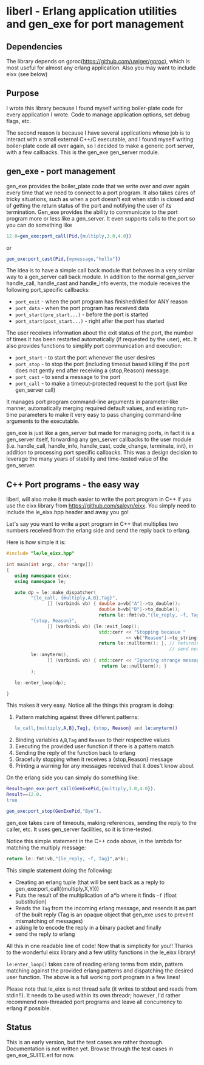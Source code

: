 # liberl - Erlang application utilities and gen_exe for port management

## Dependencies
The library depends on gproc(https://github.com/uwiger/gproc), which is
most useful for almost any erlang application. Also you may want to
include eixx (see below)

## Purpose
I wrote this library because I found myself writing boiler-plate code
for every application I wrote. Code to manage application options,
set debug flags, etc.

The second reason is because I have several applications whose job
is to interact with a small external C++/C executable, and I found
myself writing boiler-plate code all over again, so I decided to make
a generic port server, with a few callbacks. This is the gen\_exe
gen\_server module.

## gen_exe - port management 
gen_exe provides the boiler_plate code that we write over and over again every
time that we need to connect to a port program. It also takes cares of tricky
situations, such as when a port doesn't exit when stdin is closed and of 
getting the return status of the port and notifying the user of its termination.
Gen_exe provides the ability to communicate to the port program more or less like a
gen_server. It even supports calls to the port so you can do something like

```erlang
12.0=gen_exe:port_call(Pid,{multiply,3.0,4.0})
```
 or
```erlang
gen_exe:port_cast(Pid,{mymessage,"hello"})
```

The idea is to have a simple call back module that behaves in a
very similar way to a gen_server call back module. In addition to the normal
gen_server handle_call, handle_cast and handle_info events, the module receives
the following port_specific callbacks:

* `port_exit` - when the port program has finished/died for ANY reason
* `port_data` - when the port program has received data
* `port_start(pre_start...)` - before the port is started
* `port_start(post_start...)` - right after the port has started

The user receives information about the exit status of the port, the number
of times it has been restarted automatically (if requested by the user), etc.
It also provides functions to simplify port communication and execution:
* `port_start` - to start the port whenever the user desires
* `port_stop`  - to stop the port (including timeout based killing if the port
                 does not gently end after receiving a {stop,Reason} message.
* `port_cast`  - to send a message to the port
* `port_call`  - to make a timeout-protected request to the port (just like
                 gen_server call)

It manages port program command-line arguments in parameter-like manner,
automatically merging required default values, and existing run-time parameters
to make it very easy to pass changing command-line arguments to the executable.

gen_exe is just like a gen_server but made for managing ports, in fact it is
a gen_server itself, forwarding any gen_server callbacks to the user module
(i.e. handle_call, handle_info, handle_cast, code_change, terminate, init), in
addition to processing port specific callbacks. This was a design decision to 
leverage the many years of stability and time-tested value of the gen_server.

## C++ Port programs - the easy way
liberl, will also make it much easier to write the port program in C++ if you
use the eixx library from https://github.com/saleyn/eixx. You simply need to
include the le_eixx.hpp header and away you go!

Let's say you want to write a port program in C++ that multiplies two numbers
received from the erlang side and send the reply back to erlang.

Here is how simple it is:

```C++
#include "le/le_eixx.hpp"

int main(int argc, char *argv[])
{
   using namespace eixx;
   using namespace le;

   auto dp = le::make_dispatcher(
         "{le_call, {multiply,A,B},Tag}",
               [] (varbind& vb) { double a=vb["A"]->to_double();
                                  double b=vb["B"]->to_double();
                                  return le::fmt(vb,"{le_reply, ~f, Tag}",a*b); },
         "{stop, Reason}",
               [] (varbind& vb) {le::exit_loop();
                                  std::cerr << "Stopping becasue "
                                            << vb["Reason"]->to_string() << std::endl;
                                  return le::nullterm(); }, // returning le:nullterm() allows you to
                                                            // send nothing back to erlang
         le::anyterm(),
               [] (varbind& vb) { std::cerr << "Ignoring strange message";
                                   return le::nullterm(); }
         );

   le::enter_loop(dp);

}
```

This makes it very easy. Notice all the things this program is doing:
1. Pattern matching against three different patterns:
```erlang
   le_call,{multiply,A,B},Tag}, {stop, Reason} and le:anyterm()
```
2. Binding variables `A`,`B`,`Tag` and `Reason` to their respective values
3. Executing the provided user function if there is a pattern match
4. Sending the reply of the function back to erlang
5. Gracefully stopping when it receives a {stop,Reason} message
6. Printing a warning for any messages received that it does't know about

On the erlang side you can simply do something like:

```erlang
Result=gen_exe:port_call(GenExePid,{multiply,3.0,4.0}).
Result==12.0.
true

gen_exe:port_stop(GenExePid,"Bye").
```
gen_exe takes care of timeouts, making references, sending the reply to the
caller, etc. It uses gen_server facilities, so it is time-tested.

Notice this simple statement in the C++ code above, in the lambda for matching
the multiply message: 

```C++
return le::fmt(vb,"{le_reply, ~f, Tag}",a*b);
``` 

This simple statement doing the following:
* Creating an erlang tuple (that will be sent back as a reply to
  gen_exe:port_call({multiply,X,Y}))
* Puts the result of the multiplication of a*b where it finds `~f` (float substitution)
* Reads the `Tag` from the incoming erlang message, and resends it as part of
  the built reply (Tag is an opaque object that gen_exe uses to prevent mismatching 
  of messages)
* asking le to encode the reply in a binary packet  and finally
* send the reply to erlang

All this in one readable line of code! Now that is simplicity for you!!
Thanks to the wonderful eixx library and a few
utility functions in the le_eixx library!

`le:enter_loop()` takes care of reading erlang terms from stdin, pattern
matching against the provided erlang patterns and dispatching the desired user
function. The above is a full working port program in a few lines!

Please note that le_eixx is not thread safe (it writes to stdout and reads from
stdin!!). It needs to be used within its own threadr; however ,I'd rather recommend
non-threaded port programs and leave all concurrency to erlang if possible.

## Status
This is an early version, but the test cases are rather thorough. Documentation
is not written yet. Browse through the test cases in gen_exe_SUITE.erl for now.
